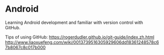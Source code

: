 # Android

Learning Android development and familiar with version control with GitHub.

Tips of using GitHub:
https://rogerdudler.github.io/git-guide/index.zh.html
http://www.liaoxuefeng.com/wiki/0013739516305929606dd18361248578c67b8067c8c017b000
